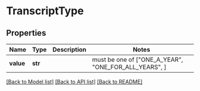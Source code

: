 # TranscriptType


## Properties
Name | Type | Description | Notes
------------ | ------------- | ------------- | -------------
**value** | **str** |  |  must be one of ["ONE_A_YEAR", "ONE_FOR_ALL_YEARS", ]

[[Back to Model list]](../README.md#documentation-for-models) [[Back to API list]](../README.md#documentation-for-api-endpoints) [[Back to README]](../README.md)


